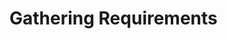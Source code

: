 <link rel="stylesheet" href="{{baseUrl}}/css/textbook.css">

<div class="website-content">

<div id="main">

# Gathering Requirements

<include src="brainstorming/print.md" />
<include src="userSurveys/print.md" />
<include src="observation/print.md" />
<include src="interviews/print.md" />
<include src="focusGroups/print.md" />
<include src="prototyping/print.md" />
<include src="productSurveys/print.md" />

</div>

</div>
